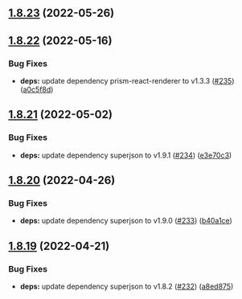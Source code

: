 ## [1.8.23](https://github.com/dds/bosabosa.org/compare/v1.8.22...v1.8.23) (2022-05-26)



## [1.8.22](https://github.com/dds/bosabosa.org/compare/v1.8.21...v1.8.22) (2022-05-16)


### Bug Fixes

* **deps:** update dependency prism-react-renderer to v1.3.3 ([#235](https://github.com/dds/bosabosa.org/issues/235)) ([a0c5f8d](https://github.com/dds/bosabosa.org/commit/a0c5f8dbd931448543d56b9ad24dd790fe5cfe32))



## [1.8.21](https://github.com/dds/bosabosa.org/compare/v1.8.20...v1.8.21) (2022-05-02)


### Bug Fixes

* **deps:** update dependency superjson to v1.9.1 ([#234](https://github.com/dds/bosabosa.org/issues/234)) ([e3e70c3](https://github.com/dds/bosabosa.org/commit/e3e70c3ecd15e819c5ca04e792ebbd398c748ba1))



## [1.8.20](https://github.com/dds/bosabosa.org/compare/v1.8.19...v1.8.20) (2022-04-26)


### Bug Fixes

* **deps:** update dependency superjson to v1.9.0 ([#233](https://github.com/dds/bosabosa.org/issues/233)) ([b40a1ce](https://github.com/dds/bosabosa.org/commit/b40a1ce995f7d253690218247d094c3e63eecbb1))



## [1.8.19](https://github.com/dds/bosabosa.org/compare/v1.8.18...v1.8.19) (2022-04-21)


### Bug Fixes

* **deps:** update dependency superjson to v1.8.2 ([#232](https://github.com/dds/bosabosa.org/issues/232)) ([a8ed875](https://github.com/dds/bosabosa.org/commit/a8ed875e51bdfcfe0f01b3e2581c4decb2e78483))



